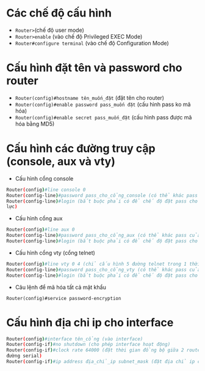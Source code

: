 # Các chế độ cấu hình

- `Router>`(chế độ user mode)
- `Router>enable` (vào chế độ Privileged EXEC Mode) 
- `Router#configure terminal` (vào chế độ Configuration Mode) 

# Cấu hình đặt tên và password cho router

- `Router(config)#hostname tên_muốn_đặt` (đặt tên cho router) 
- `Router(config)#enable password pass_muốn đặt` (cấu hình pass ko mã hóa) 
- `Router(config)#enable secret pass_muốn_đặt` (cấu hình pass được mã hóa bằng MD5)

# Cấu hình các đường truy cập (console, aux và vty) 

- Cấu hình cổng console
```sh
Router(config)#line console 0 
Router(config-line)#password pass_cho_cổng_console (có thể khác pass của router) 
Router(config-line)#login (bắt buộc phải có để chế độ đặt pass cho cổng console có hiệu 
lực)
```
- Cấu hình cổng aux
```sh
Router(config)#line aux 0 
Router(config-line)#password pass_cho_cổng_aux (có thể khác pass của router) 
Router(config-line)#login (bắt buộc phải có để chế độ đặt pass cho cổng console có hiệu lực) 
```

- Cấu hình cổng vty (cổng telnet)
```sh
Router(config)#line vty 0 4 (chỉ cấu hình 5 đường telnet trong 1 thời điểm). 
Router(config-line)#password pass_cho_cổng_vty (có thể khác pass của router) 
Router(config-line)#login (bắt buộc phải có để chế độ đặt pass cho cổng vty có hiệu lực) 
```
- Câu lệnh để mã hóa tất cả mật khẩu

`Router(config)#service password-encryption `

# Cấu hình địa chỉ ip cho interface

```sh
Router(config)#interface tên_cổng (vào interface) 
Router(config-if)#no shutdown (cho phép interface hoạt động) 
Router(config-if)#clock rate 64000 (đặt thời gian đồng bộ giữa 2 router, chỉ dùng với 
đường serial) 
Router(config-if)#ip address địa_chỉ_ip subnet_mask (đặt địa chỉ ip cho interface)
```